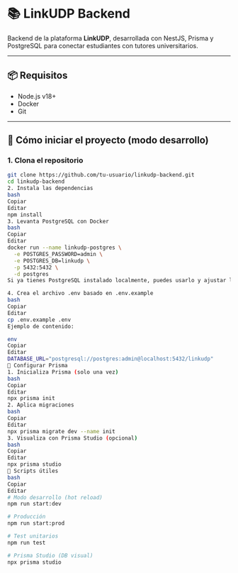 # 📚 LinkUDP Backend

Backend de la plataforma **LinkUDP**, desarrollada con NestJS, Prisma y PostgreSQL para conectar estudiantes con tutores universitarios.

---

## 📦 Requisitos

- Node.js v18+
- Docker
- Git

---

## 🚀 Cómo iniciar el proyecto (modo desarrollo)

### 1. Clona el repositorio

```bash
git clone https://github.com/tu-usuario/linkudp-backend.git
cd linkudp-backend
2. Instala las dependencias
bash
Copiar
Editar
npm install
3. Levanta PostgreSQL con Docker
bash
Copiar
Editar
docker run --name linkudp-postgres \
  -e POSTGRES_PASSWORD=admin \
  -e POSTGRES_DB=linkudp \
  -p 5432:5432 \
  -d postgres
Si ya tienes PostgreSQL instalado localmente, puedes usarlo y ajustar la conexión en .env.

4. Crea el archivo .env basado en .env.example
bash
Copiar
Editar
cp .env.example .env
Ejemplo de contenido:

env
Copiar
Editar
DATABASE_URL="postgresql://postgres:admin@localhost:5432/linkudp"
🧩 Configurar Prisma
1. Inicializa Prisma (solo una vez)
bash
Copiar
Editar
npx prisma init
2. Aplica migraciones
bash
Copiar
Editar
npx prisma migrate dev --name init
3. Visualiza con Prisma Studio (opcional)
bash
Copiar
Editar
npx prisma studio
📂 Scripts útiles
bash
Copiar
Editar
# Modo desarrollo (hot reload)
npm run start:dev

# Producción
npm run start:prod

# Test unitarios
npm run test

# Prisma Studio (DB visual)
npx prisma studio
